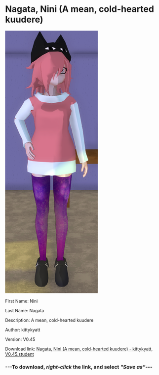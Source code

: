 # Nagata, Nini (A mean, cold-hearted kuudere)

<img src = "https://raw.githubusercontent.com/Arbiter1223/Daigaku-Gurashi-Custom-Students/master/Students/Files/Nagata%2C%20Nini%20(A%20mean%2C%20cold-hearted%20kuudere).png">

First Name: Nini

Last Name: Nagata

Description: A mean, cold-hearted kuudere

Author: kittykyatt

Version: V0.45

Download link: <a href="https://raw.githubusercontent.com/Arbiter1223/Daigaku-Gurashi-Custom-Students/master/Students/Files/Nagata%2C%20Nini%20(A%20mean%2C%20cold-hearted%20kuudere)%20-%20kittykyatt%2C%20V0.45.student">Nagata, Nini (A mean, cold-hearted kuudere) - kittykyatt, V0.45.student</a>

### ---**To download, _right-click_ the link, and select _"Save as"_**---
